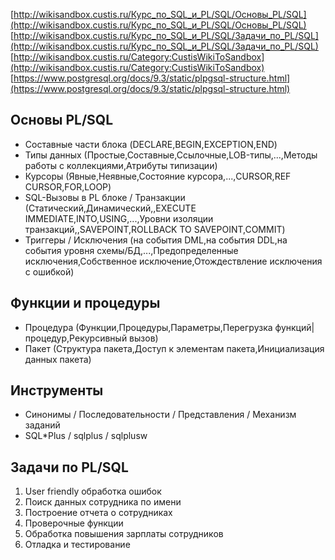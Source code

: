 
[http://wikisandbox.custis.ru/Курс_по_SQL_и_PL/SQL/Основы_PL/SQL](http://wikisandbox.custis.ru/Курс_по_SQL_и_PL/SQL/Основы_PL/SQL)
[http://wikisandbox.custis.ru/Курс_по_SQL_и_PL/SQL/Задачи_по_PL/SQL](http://wikisandbox.custis.ru/Курс_по_SQL_и_PL/SQL/Задачи_по_PL/SQL)
[http://wikisandbox.custis.ru/Category:CustisWikiToSandbox](http://wikisandbox.custis.ru/Category:CustisWikiToSandbox)
[https://www.postgresql.org/docs/9.3/static/plpgsql-structure.html](https://www.postgresql.org/docs/9.3/static/plpgsql-structure.html)

Основы PL/SQL
---
* Составные части блока (DECLARE,BEGIN,EXCEPTION,END)
* Типы данных (Простые,Составные,Ссылочные,LOB-типы,...,Методы работы с коллекциями,Атрибуты типизации)
* Курсоры (Явные,Неявные,Состояние курсора,...,CURSOR,REF CURSOR,FOR,LOOP)
* SQL-Вызовы в PL блоке / Транзакции (Статический,Динамический,,EXECUTE IMMEDIATE,INTO,USING,...,Уровни изоляции транзакций,,SAVEPOINT,ROLLBACK TO SAVEPOINT,COMMIT)
* Триггеры / Исключения (на события DML,на события DDL,на события уровня схемы/БД,...,Предопределенные исключения,Собственное исключение,Отождествление исключения с ошибкой)

Функции и процедуры
---
* Процедура (Функции,Процедуры,Параметры,Перегрузка функций|процедур,Рекурсивный вызов)
* Пакет (Структура пакета,Доступ к элементам пакета,Инициализация данных пакета)

Инструменты
---
* Синонимы / Последовательности / Представления / Механизм заданий
* SQL*Plus / sqlplus / sqlplusw

Задачи по PL/SQL
---
1. User friendly обработка ошибок
2. Поиск данных сотрудника по имени
3. Построение отчета о сотрудниках
4. Проверочные функции
5. Обработка повышения зарплаты сотрудников
6. Отладка и тестирование

